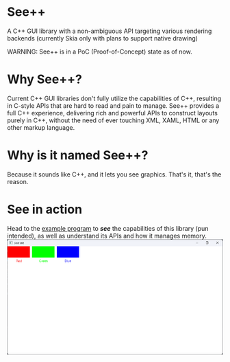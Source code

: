 # See++

A C++ GUI library with a non-ambiguous API targeting various rendering backends (currently Skia only with plans to
support native drawing)

WARNING: See++ is in a PoC (Proof-of-Concept) state as of now.

# Why See++?

Current C++ GUI libraries don't fully utilize the capabilities of C++, resulting in C-style APIs that are hard to read
and pain to manage.
See++ provides a full C++ experience, delivering rich and powerful APIs to construct layouts purely in C++, without the
need of ever touching XML, XAML, HTML or any other markup language.

# Why is it named See++?

Because it sounds like C++, and it lets you see graphics. That's it, that's the reason.

# See in action

Head to the [example program](example/example.cpp) to ***see*** the capabilities of this library (pun intended), as well
as understand its APIs and how it manages memory.
![screenshot](.repo/screenshots/skia_see.png)